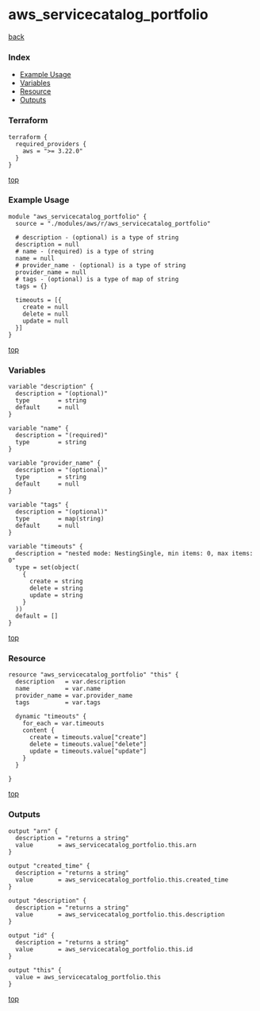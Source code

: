 # aws_servicecatalog_portfolio
[back](../aws.md)
### Index
- [Example Usage](#example-usage)
- [Variables](#variables)
- [Resource](#resource)
- [Outputs](#outputs)
### Terraform
```hcl
terraform {
  required_providers {
    aws = ">= 3.22.0"
  }
}
```
[top](#index)
### Example Usage
```hcl
module "aws_servicecatalog_portfolio" {
  source = "./modules/aws/r/aws_servicecatalog_portfolio"

  # description - (optional) is a type of string
  description = null
  # name - (required) is a type of string
  name = null
  # provider_name - (optional) is a type of string
  provider_name = null
  # tags - (optional) is a type of map of string
  tags = {}

  timeouts = [{
    create = null
    delete = null
    update = null
  }]
}
```
[top](#index)
### Variables
```hcl
variable "description" {
  description = "(optional)"
  type        = string
  default     = null
}

variable "name" {
  description = "(required)"
  type        = string
}

variable "provider_name" {
  description = "(optional)"
  type        = string
  default     = null
}

variable "tags" {
  description = "(optional)"
  type        = map(string)
  default     = null
}

variable "timeouts" {
  description = "nested mode: NestingSingle, min items: 0, max items: 0"
  type = set(object(
    {
      create = string
      delete = string
      update = string
    }
  ))
  default = []
}
```
[top](#index)

### Resource
```hcl
resource "aws_servicecatalog_portfolio" "this" {
  description   = var.description
  name          = var.name
  provider_name = var.provider_name
  tags          = var.tags

  dynamic "timeouts" {
    for_each = var.timeouts
    content {
      create = timeouts.value["create"]
      delete = timeouts.value["delete"]
      update = timeouts.value["update"]
    }
  }

}
```
[top](#index)
### Outputs
```hcl
output "arn" {
  description = "returns a string"
  value       = aws_servicecatalog_portfolio.this.arn
}

output "created_time" {
  description = "returns a string"
  value       = aws_servicecatalog_portfolio.this.created_time
}

output "description" {
  description = "returns a string"
  value       = aws_servicecatalog_portfolio.this.description
}

output "id" {
  description = "returns a string"
  value       = aws_servicecatalog_portfolio.this.id
}

output "this" {
  value = aws_servicecatalog_portfolio.this
}
```
[top](#index)
